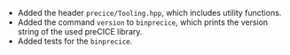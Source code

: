 - Added the header `precice/Tooling.hpp`, which includes utility functions.
- Added the command `version` to `binprecice`, which prints the version string of the used preCICE library.
- Added tests for the `binprecice`.
